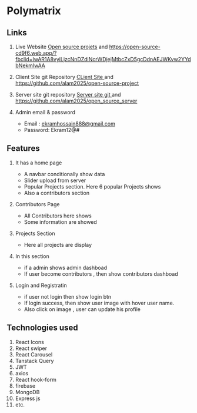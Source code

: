 # Polymatrix 


## Links
1. Live Website
   [Open source projets](https://open-source-cd9f6.web.app/?fbclid=IwAR1A8vyiLjzcNnDZdiNcrWDjejMtbcZxD5gcDdnAEJWKvw2YYdbNekmlwAA/ "Website url") and https://open-source-cd9f6.web.app/?fbclid=IwAR1A8vyiLjzcNnDZdiNcrWDjejMtbcZxD5gcDdnAEJWKvw2YYdbNekmlwAA

2. Client Site git Repository
   [CLient Site ](https://github.com/alam2025/open-source-project/ "Client site") and https://github.com/alam2025/open-source-project

3. Server site git repository
   [Server site git ](https://github.com/alam2025/open_source_server/ "Server site") and https://github.com/alam2025/open_source_server

3. Admin email & password
   * Email : ekramhossain888@gmail.com
   * Password: Ekram12@#




## Features
  1. It has a home page 
     * A navbar conditionally show data
     * Slider upload from server
     * Popular Projects  section. Here 6 popular Projects shows
     * Also a contributors  section
    
 2. Contributors Page
    * All Contributors here shows
    * Some information are showed
 3. Projects  Section
    * Here all projects are display 
 4. In this section
    * if a admin shows admin dashboad
    * If user become contributors , then show contributors dashboad
5. Login and Registratin
    * if user not login then show login btn
    * If login success, then show user image with hover user name.
    * Also click on image , user can update his profile


## Technologies used
   1. React Icons
   2. React swiper
   3. React Carousel
   4. Tanstack Query
   5. JWT 
   6. axios
   7. React hook-form
   8. firebase
   9. MongoDB
   10. Express js
   11. etc.






